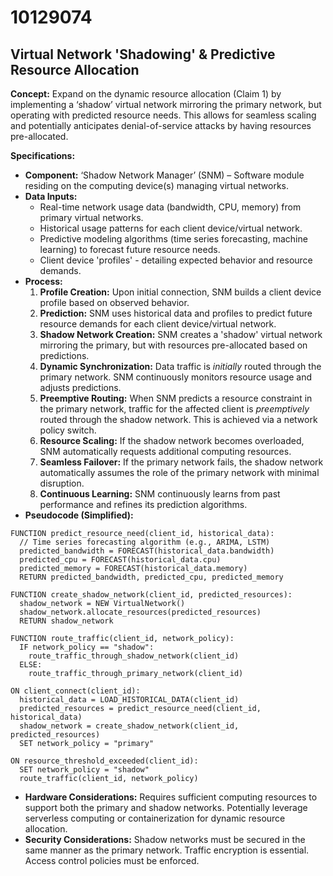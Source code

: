 # 10129074

## Virtual Network 'Shadowing' & Predictive Resource Allocation

**Concept:** Expand on the dynamic resource allocation (Claim 1) by implementing a ‘shadow’ virtual network mirroring the primary network, but operating with predicted resource needs. This allows for seamless scaling and potentially anticipates denial-of-service attacks by having resources pre-allocated.

**Specifications:**

*   **Component:** ‘Shadow Network Manager’ (SNM) – Software module residing on the computing device(s) managing virtual networks.
*   **Data Inputs:**
    *   Real-time network usage data (bandwidth, CPU, memory) from primary virtual networks.
    *   Historical usage patterns for each client device/virtual network.
    *   Predictive modeling algorithms (time series forecasting, machine learning) to forecast future resource needs.
    *   Client device 'profiles' - detailing expected behavior and resource demands.
*   **Process:**
    1.  **Profile Creation:** Upon initial connection, SNM builds a client device profile based on observed behavior.
    2.  **Prediction:** SNM uses historical data and profiles to predict future resource demands for each client device/virtual network.
    3.  **Shadow Network Creation:** SNM creates a 'shadow' virtual network mirroring the primary, but with resources pre-allocated based on predictions.
    4.  **Dynamic Synchronization:** Data traffic is *initially* routed through the primary network.  SNM continuously monitors resource usage and adjusts predictions.
    5.  **Preemptive Routing:** When SNM predicts a resource constraint in the primary network, traffic for the affected client is *preemptively* routed through the shadow network.  This is achieved via a network policy switch.
    6.  **Resource Scaling:** If the shadow network becomes overloaded, SNM automatically requests additional computing resources.
    7.  **Seamless Failover:**  If the primary network fails, the shadow network automatically assumes the role of the primary network with minimal disruption.
    8.  **Continuous Learning:** SNM continuously learns from past performance and refines its prediction algorithms.
*   **Pseudocode (Simplified):**

```pseudocode
FUNCTION predict_resource_need(client_id, historical_data):
  // Time series forecasting algorithm (e.g., ARIMA, LSTM)
  predicted_bandwidth = FORECAST(historical_data.bandwidth)
  predicted_cpu = FORECAST(historical_data.cpu)
  predicted_memory = FORECAST(historical_data.memory)
  RETURN predicted_bandwidth, predicted_cpu, predicted_memory

FUNCTION create_shadow_network(client_id, predicted_resources):
  shadow_network = NEW VirtualNetwork()
  shadow_network.allocate_resources(predicted_resources)
  RETURN shadow_network

FUNCTION route_traffic(client_id, network_policy):
  IF network_policy == "shadow":
    route_traffic_through_shadow_network(client_id)
  ELSE:
    route_traffic_through_primary_network(client_id)

ON client_connect(client_id):
  historical_data = LOAD_HISTORICAL_DATA(client_id)
  predicted_resources = predict_resource_need(client_id, historical_data)
  shadow_network = create_shadow_network(client_id, predicted_resources)
  SET network_policy = "primary"
  
ON resource_threshold_exceeded(client_id):
  SET network_policy = "shadow"
  route_traffic(client_id, network_policy)
```

*   **Hardware Considerations:**  Requires sufficient computing resources to support both the primary and shadow networks.  Potentially leverage serverless computing or containerization for dynamic resource allocation.
*   **Security Considerations:**  Shadow networks must be secured in the same manner as the primary network.  Traffic encryption is essential.  Access control policies must be enforced.